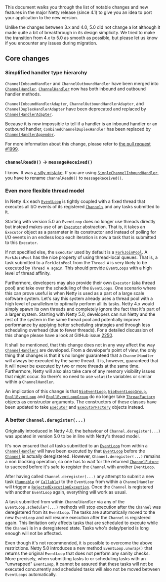This document walks you through the list of notable changes and new features in the major Netty release (since 4.1) to give you an idea to port your application to the new version.

Unlike the changes between 3.x and 4.0, 5.0 did not change a lot although it made quite a bit of breakthrough in its design simplicity.  We tried to make the transition from 4.x to 5.0 as smooth as possible, but please let us know if you encounter any issues during migration.

## Core changes

### Simplified handler type hierarchy

`ChannelInboundHandler` and `ChannelOutboundHandler` have been merged into [`ChannelHandler`].  [`ChannelHandler`] now has both inbound and outbound handler methods.

`ChannelInboundHandlerAdapter`, `ChannelOutboundHandlerAdapter`, and `ChannelDuplexHandlerAdapter` have been deprecated and replaced by [`ChannelHandlerAdapter`].

Because it is now impossible to tell if a handler is an inbound handler or an outbound handler, `CombinedChannelDuplexHandler` has been replaced by [`ChannelHandlerAppender`].

For more information about this change, please refer to [the pull request #1999](https://github.com/netty/netty/pull/1999).

### `channelRead0()` → `messageReceived()`

I know.  It was [a silly mistake](https://github.com/netty/netty/issues/1590).  If you are using [`SimpleChannelInboundHandler`], you have to rename `channelRead0()` to `messageReceived()`.

### Even more flexible thread model

In Netty 4.x each [`EventLoop`] is tightly coupled with a fixed thread that executes all I/O events of its registered [`Channels`] and any tasks submitted to it.

Starting with version 5.0 an `EventLoop` does no longer use threads directly but instead makes use of an [`Executor`] abstraction. That is, it takes an `Executor` object as a parameter in its constructor and instead of polling for I/O
events in an endless loop each iteration is now a task that is submitted to this `Executor`.

If not specified else, the `Executor` used by default is a [`ForkJoinPool`]. A `ForkJoinPool` has the nice property of using thread-local queues. That is, a task submitted to a `ForkJoinPool` from the `Thread A` is very likely to be executed by `Thread A again`. This should provide `EventLoops` with a high level of thread affinity.

Furthermore, developers may also provide their own `Executor` (aka thread pool) and take over the scheduling of the `EventLoops`. One scenario where this can prove useful is when Netty is used as a part of a large scale software system. Let's say this system already uses a thread pool with a high level of parallelism to optimally perform all its tasks. Netty 4.x would simply spawn its own threads and completely ignore the fact that it's part of a larger system. Starting with Netty 5.0, developers can run Netty and the rest of the system in the same thread pool and potentially improve performance by applying better scheduling strategies and through less scheduling overhead (due to fewer threads). For a detailed discussion of this change please have a look at GitHub issue [2250].

It shall be mentioned, that this change does not in any way affect the way [`ChannelHandlers`] are developed. From a developer's point of view, the only thing that changes is that it's no longer guaranteed that a `ChannelHandler` will always be executed by the same thread. It is, however, guaranteed that it will never be executed by two or more threads at the same time. Furthermore, Netty will also also take care of any memory visibility issues that might occur. So there's no need to use `volatile` variables or similar within a `ChannelHandler`.

An implication of this change is that [`NioEventLoop`], [`NioEventLoopGroup`], [`EpollEventLoop`] and
[`EpollEventLoopGroup`] do no longer take [`ThreadFactory`] objects as constructor arguments. The constructors of these classes have been updated to take [`Executor`] and [`ExecutorFactory`] objects instead.

### A better `Channel.deregister(...)`

Originally introduced in Netty 4.0, the behaviour of `Channel.deregister(...)` was updated in version 5.0 to be in line
with Netty's thread model.

It's now ensured that all tasks submitted to an [`EventLoop`] from within a [`ChannelHandler`] will have been executed by that
[`EventLoop`] before the [`Channel`] is actually deregistered. However, `Channel.deregister(...)` remains a non blocking operation, so one has to wait for the returned [`ChannelFuture`] to succeed before it's safe to register the `Channel` with another `EventLoop`.

After having called `Channel.deregister(...)` any attempt to submit a new task ([`Runnable`] or [`Callable`]) to the
`EventLoop` from within a `ChannelHandler` will trigger a [`RejectedExecutionException`]. Once the `Channel` is registered with another `EventLoop` again, everything will work as usual.

A task submitted from within `ChannelHandler` via any of the `EventLoop.schedule*(...)` methods will stop execution
after the `Channel` was deregistered from its `EventLoop`. The tasks are automatically moved to the new 
`EventLoop` and will resume execution after the `Channel` is registered again. This limitation only affects tasks
that are scheduled to execute while the `Channel` is in a deregistered state. Tasks who's delay/period is long enough
will not be affected.

Even though it's not recommended, it is possible to overcome the above restrictions. Netty 5.0 introduces a new method 
`EventLoop.unwrap()` that returns the original `EventLoop` that does not perform any sanity checks. More precisely, when submitting tasks to or scheduling tasks with an "unwrapped" `EventLoop`, it cannot be assured that these tasks will not be executed concurrently and scheduled tasks will also not be moved between `EventLoops` automatically.

[`ChannelHandler`]: http://netty.io/5.0/api/io/netty/channel/ChannelHandler.html
[`ChannelHandlerAdapter`]: http://netty.io/5.0/api/io/netty/channel/ChannelHandlerAdapter.html
[`ChannelHandlerAppender`]: http://netty.io/5.0/api/io/netty/channel/ChannelHandlerAppender.html
[`SimpleChannelInboundHandler`]: http://netty.io/5.0/api/io/netty/channel/SimpleChannelInboundHandler.html
[`EventLoop`]: http://netty.io/5.0/api/io/netty/channel/EventLoop.html
[`Executor`]: http://docs.oracle.com/javase/8/docs/api/java/util/concurrent/Executor.html
[`Channels`]: http://netty.io/5.0/api/io/netty/channel/Channel.html
[`ForkJoinPool`]: http://docs.oracle.com/javase/8/docs/api/java/util/concurrent/ForkJoinPool.html
[`ChannelHandlers`]: http://netty.io/5.0/api/io/netty/channel/ChannelHandler.html
[`NioEventLoop`]: http://netty.io/5.0/api/io/netty/channel/nio/NioEventLoop.html
[`NioEventLoopGroup`]: http://netty.io/5.0/api/io/netty/channel/nio/NioEventLoopGroup.html
[`EpollEventLoop`]: http://netty.io/5.0/api/io/netty/channel/epoll/EpollEventLoop.html
[`EpollEventLoopGroup`]: http://netty.io/5.0/api/io/netty/channel/epoll/EpollEventLoopGroup.html
[`ThreadFactory`]: http://docs.oracle.com/javase/8/docs/api/java/util/concurrent/ThreadFactory.html
[`ExecutorFactory`]: http://netty.io/5.0/api/io/netty/concurrent/ExecutorFactory.html
[`Channel`]: http://netty.io/5.0/api/io/netty/channel/Channel.html
[`Runnable`]: http://docs.oracle.com/javase/8/docs/api/java/lang/Runnable.html
[`Callable`]: http://docs.oracle.com/javase/8/docs/api/java/util/concurrent/Callable.html
[`RejectedExecutionException`]: http://docs.oracle.com/javase/8/docs/api/java/util/concurrent/RejectedExecutionException.html
[2250]: https://github.com/netty/netty/issues/2250
[`ChannelFuture`]: http://netty.io/5.0/api/io/netty/channel/ChannelFuture.html